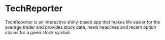# TechReporter
TechReporter is an interactive shiny-based app that makes life easier for the average trader and provides stock data, news headlines and recent option chains for a given stock symbol.
